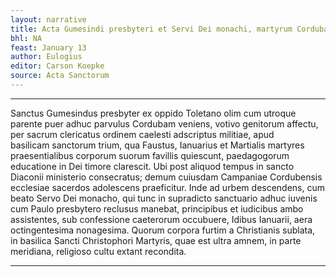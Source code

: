 ```yaml
---
layout: narrative
title: Acta Gumesindi presbyteri et Servi Dei monachi, martyrum Cordubae in Hispania
bhl: NA
feast: January 13
author: Eulogius
editor: Carson Koepke
source: Acta Sanctorum
---
```


---

Sanctus Gumesindus presbyter ex oppido Toletano olim cum utroque parente puer adhuc parvulus Cordubam veniens, votivo genitorum affectu, per sacrum clericatus ordinem caelesti adscriptus militiae, apud basilicam sanctorum trium, qua Faustus, Ianuarius et Martialis martyres praesentialibus corporum suorum favillis quiescunt, paedagogorum educatione in Dei timore clarescit. Ubi post aliquod tempus in sancto Diaconii ministerio consecratus; demum cuiusdam Campaniae Cordubensis ecclesiae sacerdos adolescens praeficitur. Inde ad urbem descendens, cum beato Servo Dei monacho, qui tunc in supradicto sanctuario adhuc iuvenis cum Paulo presbytero reclusus manebat, principibus et iudicibus ambo assistentes, sub confessione caeterorum occubuere, Idibus Ianuarii, aera octingentesima nonagesima. Quorum corpora furtim a Christianis sublata, in basilica Sancti Christophori Martyris, quae est ultra amnem, in parte meridiana, religioso cultu extant recondita.

---
